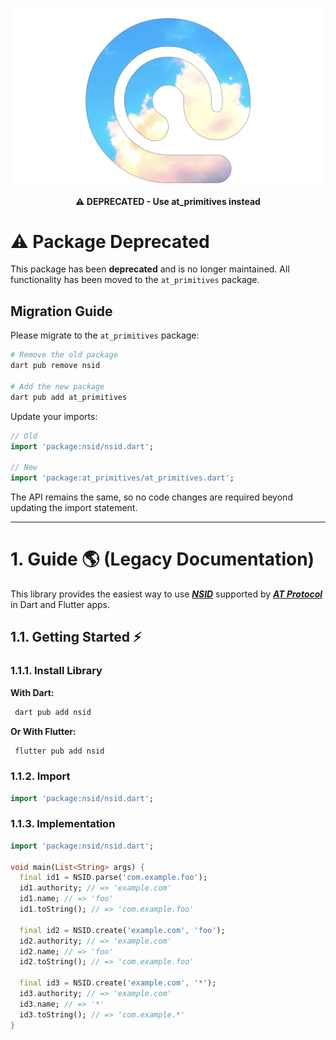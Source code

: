 <p align="center">
  <a href="https://github.com/myConsciousness/atproto.dart">
    <img alt="nsid" width="600px" src="https://raw.githubusercontent.com/myConsciousness/atproto.dart/main/resources/pkg_logo.png">
  </a>
</p>

<p align="center">
  <b>⚠️ DEPRECATED - Use at_primitives instead</b>
</p>

# ⚠️ Package Deprecated

This package has been **deprecated** and is no longer maintained. All functionality has been moved to the `at_primitives` package.

## Migration Guide

Please migrate to the `at_primitives` package:

```bash
# Remove the old package
dart pub remove nsid

# Add the new package
dart pub add at_primitives
```

Update your imports:

```dart
// Old
import 'package:nsid/nsid.dart';

// New
import 'package:at_primitives/at_primitives.dart';
```

The API remains the same, so no code changes are required beyond updating the import statement.

---

# 1. Guide 🌎 (Legacy Documentation)

This library provides the easiest way to use **_[NSID](https://atproto.com/specs/nsid)_** supported by **_[AT Protocol](https://atproto.com)_** in Dart and Flutter apps.

## 1.1. Getting Started ⚡

### 1.1.1. Install Library

**With Dart:**

```bash
 dart pub add nsid
```

**Or With Flutter:**

```bash
 flutter pub add nsid
```

### 1.1.2. Import

```dart
import 'package:nsid/nsid.dart';
```

### 1.1.3. Implementation

```dart
import 'package:nsid/nsid.dart';

void main(List<String> args) {
  final id1 = NSID.parse('com.example.foo');
  id1.authority; // => 'example.com'
  id1.name; // => 'foo'
  id1.toString(); // => 'com.example.foo'

  final id2 = NSID.create('example.com', 'foo');
  id2.authority; // => 'example.com'
  id2.name; // => 'foo'
  id2.toString(); // => 'com.example.foo'

  final id3 = NSID.create('example.com', '*');
  id3.authority; // => 'example.com'
  id3.name; // => '*'
  id3.toString(); // => 'com.example.*'
}
```
